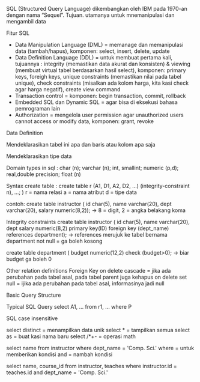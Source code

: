 SQL (Structured Query Language) dikembangkan oleh IBM pada 1970-an dengan nama “Sequel”. Tujuan. utamanya untuk mnemanipulasi dan mengambil data

Fitur SQL
- Data Manipulation Language (DML) = memanage dan memanipulasi data (tambah/hapus), komponen: select, insert, delete, update
- Data Definition Language (DDL) = untuk membuat pertama kali, tujuannya : integrity (memastikan data akurat dan konsisten) & viewing (membuat virtual tabel berdasarkan hasil select), komponen: primary keys, foreigh keys, unique constraints (memastikan nilai pada tabel unique), check constraints (misalkan ada kolom harga, kita kasi check agar harga negatif), create view command
- Transaction control = komponen: begin transaction, commit, rollback
- Embedded SQL dan Dynamic SQL = agar bisa di eksekusi bahasa pemrograman lain
- Authorization = mengelola user permission agar unauthorized users cannot access or modify data, komponen: grant, revoke

Data Definition

Mendeklarasikan tabel ini apa dan baris atau kolom apa saja

Mendeklarasikan tipe data

Domain types in sql : char (n);  varchar (n);  int, smallint;  numeric (p,d);  real,double precision; float (n)

Syntax create table :
create table r 
	(A1, D1, A2, D2, …)
		(integrity-constraint n),
			…;
	)
r = nama relasi
a = nama atribut
d = tipe data

contoh:
create table instructor (
	id		char(5),
	name	varchar(20),
	dept		varchar(20),
	salary	numeric(8,2)); -> 8 = digit, 2 = angka belakang koma

Integrity constraints
create table instructor (
	id		char(5),
	name	varchar(20),
	dept
	salary	numeric(8,2)
	primary key(ID)
	foreign key (dept_name) references department); -> references merujuk ke tabel bernama department
not null = ga boleh kosong

create table department (
budget numeric(12,2) check (budget>0); -> biar budget ga boleh 0

Other relation definitions
Foreign Key
on delete cascade = jika ada perubahan pada tabel asal, pada tabel parent juga kehapus
on delete set null = ijika ada perubahan pada tabel asal, informasinya jadi null

Basic Query Structure

Typical SQL  Query 
select A1, …
from r1, …
where P

SQL case insensitive

select distinct = menampilkan data unik
select * = tampilkan semua
select <nama kolom> as <nama baru>= buat kasi nama baru
select <nama kolom>/*+- = operasi math

select name
from instructor
where dept_name = 'Comp. Sci.'
where = untuk memberikan kondisi
and = nambah kondisi

select name, course_id
from instructor, teaches
where instructor.id = teaches.id and dept_name = 'Comp. Sci.'
